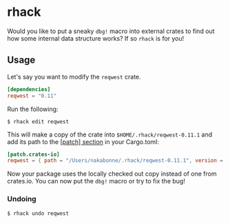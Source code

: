 # rhack
Would you like to put a sneaky `dbg!` macro into external crates to find out how some internal data structure works? If so `rhack` is for you!

## Usage

Let's say you want to modify the `reqwest` crate.

```toml
[dependencies]
reqwest = "0.11"
```

Run the following:

```
$ rhack edit reqwest
```

This will make a copy of the crate into `$HOME/.rhack/reqwest-0.11.1` and add its path to the [[patch] section](https://doc.rust-lang.org/edition-guide/rust-2018/cargo-and-crates-io/replacing-dependencies-with-patch.html) in your Cargo.toml:

```toml
[patch.crates-io]
reqwest = { path = "/Users/nakabonne/.rhack/reqwest-0.11.1", version = "0.11" }
```

Now your package uses the locally checked out copy instead of one from crates.io. You can now put the `dbg!` macro or try to fix the bug!

### Undoing

```
$ rhack undo reqwest
```